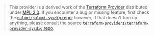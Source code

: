 > This provider is a derived work of the [Terraform Provider](https://github.com/terraform-providers/terraform-provider-sysdig)
> distributed under [MPL 2.0](https://www.mozilla.org/en-US/MPL/2.0/). If you encounter a bug or missing feature,
> first check the [`pulumi/pulumi-sysdig` repo](https://github.com/pulumi/pulumi-sysdig/issues); however, if that doesn't turn up anything,
> please consult the source [`terraform-providers/terraform-provider-sysdig` repo](https://github.com/terraform-providers/terraform-provider-sysdig/issues).

